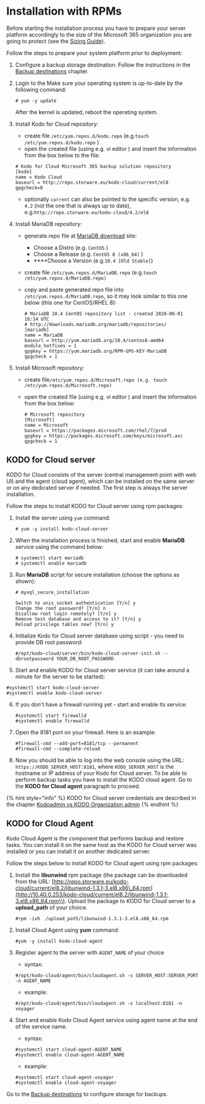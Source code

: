 # Installation with RPMs

Before starting the installation process you have to prepare your server platform accordingly to the size of the Microsoft 365 organization you are going to protect \(see the [Sizing Guide](https://storware.gitbook.io/kodo-for-cloud-office365/overview/sizing-guide)\).

Follow the steps to prepare your system platform prior to deployment:

1. Configure a backup storage destination. Follow the instructions in the [Backup destinations](https://storware.gitbook.io/kodo-for-cloud-office365/deployment/backup-destinations) chapter.
2. Login to the Make sure your operating system is up-to-date by the following command:

   ```text
   # yum -y update
   ```

   After the kernel is updated, reboot the operating system.

3. Install Kodo for Cloud repository:

   * create file `/etc/yum.repos.d/kodo.repo`  \(e.g.`touch /etc/yum.repos.d/kodo.repo` \)
   * open the created file \(using e.g. vi editor \) and insert  the information from the box below to the file:

   ```text
   # Kodo for Cloud Microsoft 365 backup solution repository
   [kodo]
   name = Kodo Cloud
   baseurl = http://repo.storware.eu/kodo-cloud/current/el8
   gpgcheck=0
   ```

   * optionally  `current` can also be pointed to the specific version, e.g. `4.2` \(not the one that is always up to date\), e.g.`http://repo.storware.eu/kodo-cloud/4.2/el8`

4. Install MariaDB repository:
   * generate.repo file at [MariaDB download](https://downloads.mariadb.org/mariadb/repositories) site:
     * Choose a Distro \(e.g. `CentOS` \)
     * Choose a Release \(e.g. `CentOS 8 (x86_64)` \)
     *  ****Choose a Version \(e.g.`10.4 [Old Stable]`\)
   * create file `/etc/yum.repos.d/MariaDB.repo`  \(e.g.`touch /etc/yum.repos.d/MariaDB.repo)`
   * copy and paste generated repo file into `/etc/yum.repos.d/MariaDB.repo`, so it may  look similar to this one below \(this one for CentOS/RHEL 8\):

     ```text
     # MariaDB 10.4 CentOS repository list - created 2020-06-01 16:14 UTC
     # http://downloads.mariadb.org/mariadb/repositories/
     [mariadb]
     name = MariaDB
     baseurl = http://yum.mariadb.org/10.4/centos8-amd64
     module_hotfixes = 1
     gpgkey = https://yum.mariadb.org/RPM-GPG-KEY-MariaDB
     gpgcheck = 1
     ```
5. Install Microsoft repository:
   * create file`/etc/yum.repos.d/Microsoft.repo (e.g. touch /etc/yum.repos.d/Microsoft.repo)`
   * open the created file \(using e.g. vi editor \) and insert  the information from the box below:

     ```text
     # Microsoft repository
     [Microsoft]
     name = Microsoft
     baseurl = https://packages.microsoft.com/rhel/7/prod
     gpgkey = https://packages.microsoft.com/keys/microsoft.asc
     gpgcheck = 1
     ```

## KODO for Cloud server

KODO for Cloud consists of the server \(central management point with web UI\) and the agent \(cloud agent\), which can be installed on the same server or on any dedicated server if needed. The first step is always the server installation.

Follow the steps to install KODO for Cloud server using rpm packages:

1. Install  the server using `yum` command:

   ```text
   # yum -y install kodo-cloud-server
   ```

2. When the installation process is finished,  start and enable **MariaDB** service using the command below:

   ```text
   # systemctl start mariadb
   # systemctl enable mariadb
   ```

3. Run **MariaDB** script for secure installation \(choose the options as shown\):

   ```text
   # mysql_secure_installation

   Switch to unix_socket authentication [Y/n] y
   Change the root password? [Y/n] n
   Disallow root login remotely? [Y/n] y
   Remove test database and access to it? [Y/n] y
   Reload privilege tables now? [Y/n] y
   ```

4. Initialize Kodo for Cloud server database using script - you need to provide DB root password:

   ```text
   #/opt/kodo-cloud/server/bin/kodo-cloud-server-init.sh --dbrootpassword YOUR_DB_ROOT_PASSWORD
   ```

5.  Start and enable KODO for Cloud server service \(it can take around a minute for the server to be started\):

   ```text
   #systemctl start kodo-cloud-server
   #systemctl enable kodo-cloud-server
   ```

6. If you don't have a firewall running yet - start and enable its service:

   ```text
   #systemctl start firewalld
   #systemctl enable firewalld
   ```

7. Open the 8181 port on your firewall. Here is an example:

   ```text
   #firewall-cmd --add-port=8181/tcp --permanent
   #firewall-cmd --complete-reload
   ```

8. Now you should be able to log into the web console using the URL: `https://KODO_SERVER_HOST:8181`, where `KODO_SERVER_HOST` is the hostname or IP address of your Kodo for Cloud server. To be able to perform backup tasks you have to install the KODO cloud agent.  Go to the **KODO for Cloud agent** paragraph to proceed.  

{% hint style="info" %}
KODO for Cloud server credentials are described in the chapter [Kodoadmin vs KODO Organization admin](https://storware.gitbook.io/kodo-for-cloud-office365/deployment/initial-configuration/kodoadmin-vs-kodo-organization-admin)
{% endhint %}

## KODO for Cloud Agent

Kodo Cloud Agent is the component that performs backup and restore tasks. You can install it on the same host as the KODO for Cloud server was installed or you can install it on another dedicated server.         

Follow the steps below to install KODO for Cloud agent using rpm packages:                                                                                     

1. Install the **libunwind** rpm package \(the package can be downloaded from the URL: [http://repo.storware.eu/kodo-cloud/current/el8.2/libunwind-1.3.1-3.el8.x86\_64.rpm](http://10.40.0.253/kodo-cloud/current/el8.2/libunwind-1.3.1-3.el8.x86_64.rpm)\). Upload the package to KODO for Cloud server to a **upload\_path** of your choice.  

   ```text
   #rpm -ivh  /upload_path/libunwind-1.3.1-3.el8.x86_64.rpm
   ```

2. Install Cloud Agent using **yum** command:

   ```text
   #yum -y install kodo-cloud-agent
   ```

3. Register agent to the server with `AGENT_NAME` of your choice

   * syntax:

   ```text
   #/opt/kodo-cloud/agent/bin/cloudagent.sh -s SERVER_HOST:SERVER_PORT -n AGENT_NAME
   ```

   * example:

   ```text
   #/opt/kodo-cloud/agent/bin/cloudagent.sh -s localhost:8181 -n voyager
   ```

4. Start and enable Kodo Cloud Agent service using agent name at the end of the service name.

   * syntax:

   ```text
   #systemctl start cloud-agent-AGENT_NAME
   #systemctl enable cloud-agent-AGENT_NAME
   ```

   * example:

   ```text
   #systemctl start cloud-agent-voyager
   #systemctl enable cloud-agent-voyager
   ```

Go to the [Backup destinations](https://storware.gitbook.io/kodo-for-cloud-office365/deployment/backup-destinations) to configure storage for backups.

